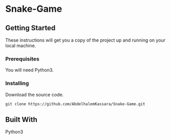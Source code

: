 # Snake-Game

## Getting Started
These instructions will get you a copy of the project up and running on your local machine.

### Prerequisites
You will need Python3.

### Installing
Download the source code.
```
git clone https://github.com/AbdelhalemKassara/Snake-Game.git
```

## Built With 
Python3
